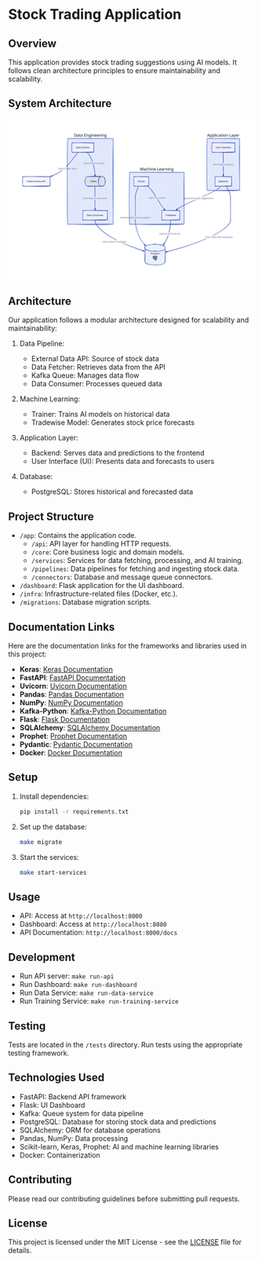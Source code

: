 # Stock Trading Application

## Overview

This application provides stock trading suggestions using AI models. It follows clean architecture principles to ensure maintainability and scalability.

## System Architecture

![Trade Management Architecture](docs/architecture.svg)

## Architecture

Our application follows a modular architecture designed for scalability and maintainability:

1. Data Pipeline:
   - External Data API: Source of stock data
   - Data Fetcher: Retrieves data from the API
   - Kafka Queue: Manages data flow
   - Data Consumer: Processes queued data

2. Machine Learning:
   - Trainer: Trains AI models on historical data
   - Tradewise Model: Generates stock price forecasts

3. Application Layer:
   - Backend: Serves data and predictions to the frontend
   - User Interface (UI): Presents data and forecasts to users

4. Database:
   - PostgreSQL: Stores historical and forecasted data

## Project Structure

- `/app`: Contains the application code.
  - `/api`: API layer for handling HTTP requests.
  - `/core`: Core business logic and domain models.
  - `/services`: Services for data fetching, processing, and AI training.
  - `/pipelines`: Data pipelines for fetching and ingesting stock data.
  - `/connectors`: Database and message queue connectors.
- `/dashboard`: Flask application for the UI dashboard.
- `/infra`: Infrastructure-related files (Docker, etc.).
- `/migrations`: Database migration scripts.

## Documentation Links

Here are the documentation links for the frameworks and libraries used in this project:

- **Keras**: [Keras Documentation](https://keras.io/)
- **FastAPI**: [FastAPI Documentation](https://fastapi.tiangolo.com/)
- **Uvicorn**: [Uvicorn Documentation](https://www.uvicorn.org/)
- **Pandas**: [Pandas Documentation](https://pandas.pydata.org/docs/)
- **NumPy**: [NumPy Documentation](https://numpy.org/doc/)
- **Kafka-Python**: [Kafka-Python Documentation](https://kafka-python.readthedocs.io/en/master/)
- **Flask**: [Flask Documentation](https://flask.palletsprojects.com/)
- **SQLAlchemy**: [SQLAlchemy Documentation](https://docs.sqlalchemy.org/en/20/)
- **Prophet**: [Prophet Documentation](https://facebook.github.io/prophet/)
- **Pydantic**: [Pydantic Documentation](https://docs.pydantic.dev/)
- **Docker**: [Docker Documentation](https://docs.docker.com/)

## Setup

1. Install dependencies:
   ```bash
   pip install -r requirements.txt
   ```

2. Set up the database:
   ```bash
   make migrate
   ```

3. Start the services:
   ```bash
   make start-services
   ```

## Usage

- API: Access at `http://localhost:8000`
- Dashboard: Access at `http://localhost:8080`
- API Documentation: `http://localhost:8000/docs`

## Development

- Run API server: `make run-api`
- Run Dashboard: `make run-dashboard`
- Run Data Service: `make run-data-service`
- Run Training Service: `make run-training-service`

## Testing

Tests are located in the `/tests` directory. Run tests using the appropriate testing framework.

## Technologies Used

- FastAPI: Backend API framework
- Flask: UI Dashboard
- Kafka: Queue system for data pipeline
- PostgreSQL: Database for storing stock data and predictions
- SQLAlchemy: ORM for database operations
- Pandas, NumPy: Data processing
- Scikit-learn, Keras, Prophet: AI and machine learning libraries
- Docker: Containerization

## Contributing

Please read our contributing guidelines before submitting pull requests.

## License

This project is licensed under the MIT License - see the [LICENSE](LICENSE) file for details.
